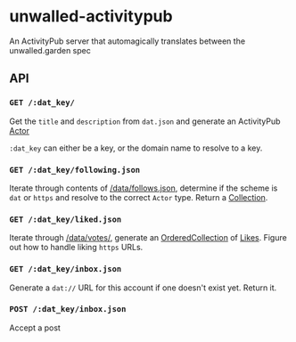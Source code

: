 # unwalled-activitypub
An ActivityPub server that automagically translates between the unwalled.garden spec

## API

### `GET /:dat_key/`

Get the `title` and `description` from `dat.json` and generate an ActivityPub [Actor](https://www.w3.org/TR/activitypub/#actor-objects)

`:dat_key` can either be a key, or the domain name to resolve to a key.

### `GET /:dat_key/following.json`

Iterate through contents of [/data/follows.json](https://github.com/beakerbrowser/unwalled.garden/blob/master/follows.json),
determine if the scheme is `dat` or `https` and resolve to the correct `Actor` type. Return a [Collection](https://www.w3.org/TR/activitystreams-vocabulary/#dfn-collection).

### `GET /:dat_key/liked.json`

Iterate through [/data/votes/](https://github.com/beakerbrowser/unwalled.garden#the-votes-folder), generate an [OrderedCollection](https://www.w3.org/TR/activitystreams-vocabulary/#dfn-orderedcollection) of [Likes](https://www.w3.org/TR/activitystreams-vocabulary/#dfn-like). Figure out how to handle liking `https` URLs.

### `GET /:dat_key/inbox.json`

Generate a `dat://` URL for this account if one doesn't exist yet. Return it.

### `POST /:dat_key/inbox.json`

Accept a post
